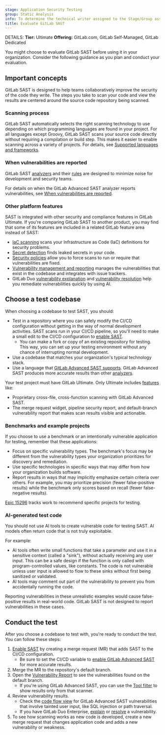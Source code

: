 ```yaml
---
stage: Application Security Testing
group: Static Analysis
info: To determine the technical writer assigned to the Stage/Group associated with this page, see https://handbook.gitlab.com/handbook/product/ux/technical-writing/#assignments
title: Evaluate GitLab SAST
---
```


DETAILS:
**Tier:** Ultimate
**Offering:** GitLab.com, GitLab Self-Managed, GitLab Dedicated

You might choose to evaluate GitLab SAST before using it in your organization.
Consider the following guidance as you plan and conduct your evaluation.

## Important concepts

GitLab SAST is designed to help teams collaboratively improve the security of the code they write.
The steps you take to scan your code and view the results are centered around the source code repository being scanned.

### Scanning process

GitLab SAST automatically selects the right scanning technology to use depending on which programming languages are found in your project.
For all languages except Groovy, GitLab SAST scans your source code directly without requiring a compilation or build step.
This makes it easier to enable scanning across a variety of projects.
For details, see [Supported languages and frameworks](_index.md#supported-languages-and-frameworks).

### When vulnerabilities are reported

GitLab SAST [analyzers](analyzers.md) and their [rules](rules.md) are designed to minimize noise for development and security teams.

For details on when the GitLab Advanced SAST analyzer reports vulnerabilities, see [When vulnerabilities are reported](gitlab_advanced_sast.md#when-vulnerabilities-are-reported).

### Other platform features

SAST is integrated with other security and compliance features in GitLab Ultimate.
If you're comparing GitLab SAST to another product, you may find that some of its features are included in a related GitLab feature area instead of SAST:

- [IaC scanning](../iac_scanning/_index.md) scans your Infrastructure as Code (IaC) definitions for security problems.
- [Secret detection](../secret_detection/_index.md) finds leaked secrets in your code.
- [Security policies](../policies/_index.md) allow you to force scans to run or require that vulnerabilities are fixed.
- [Vulnerability management and reporting](../vulnerability_report/_index.md) manages the vulnerabilities that exist in the codebase and integrates with issue trackers.
- GitLab Duo [vulnerability explanation](../vulnerabilities/_index.md#explaining-a-vulnerability) and [vulnerability resolution](../vulnerabilities/_index.md#resolve-a-vulnerability) help you remediate vulnerabilities quickly by using AI.

## Choose a test codebase

When choosing a codebase to test SAST, you should:

- Test in a repository where you can safely modify the CI/CD configuration without getting in the way of normal development activities.
  SAST scans run in your CI/CD pipeline, so you'll need to make a small edit to the CI/CD configuration to [enable SAST](_index.md#configuration).
  - You can make a fork or copy of an existing repository for testing. This way, you can set up your testing environment without any chance of interrupting normal development.
- Use a codebase that matches your organization's typical technology stack.
- Use a language that [GitLab Advanced SAST supports](gitlab_advanced_sast.md#supported-languages).
  GitLab Advanced SAST produces more accurate results than other [analyzers](analyzers.md).

Your test project must have GitLab Ultimate. Only Ultimate includes [features](_index.md#features) like:

- Proprietary cross-file, cross-function scanning with GitLab Advanced SAST.
- The merge request widget, pipeline security report, and default-branch vulnerability report that makes scan results visible and actionable.

### Benchmarks and example projects

If you choose to use a benchmark or an intentionally vulnerable application for testing, remember that these applications:

- Focus on specific vulnerability types.
  The benchmark's focus may be different from the vulnerability types your organization prioritizes for discovery and remediation.
- Use specific technologies in specific ways that may differ from how your organization builds software.
- Report results in ways that may implicitly emphasize certain criteria over others.
  For example, you may prioritize precision (fewer false-positive results) while the benchmark only scores based on recall (fewer false-negative results).

[Epic 15296](https://gitlab.com/groups/gitlab-org/-/epics/15296) tracks work to recommend specific projects for testing.

### AI-generated test code

You should not use AI tools to create vulnerable code for testing SAST.
AI models often return code that is not truly exploitable.

For example:

- AI tools often write small functions that take a parameter and use it in a sensitive context (called a "sink"), without actually receiving any user input.
  This can be a safe design if the function is only called with program-controlled values, like constants.
  The code is not vulnerable unless user input is allowed to flow to these sinks without first being sanitized or validated.
- AI tools may comment out part of the vulnerability to prevent you from accidentally running the code.

Reporting vulnerabilities in these unrealistic examples would cause false-positive results in real-world code.
GitLab SAST is not designed to report vulnerabilities in these cases.

## Conduct the test

After you choose a codebase to test with, you're ready to conduct the test. You can follow these steps:

1. [Enable SAST](_index.md#configuration) by creating a merge request (MR) that adds SAST to the CI/CD configuration.
   - Be sure to set the CI/CD variable to [enable GitLab Advanced SAST](gitlab_advanced_sast.md#enable-gitlab-advanced-sast-scanning) for more accurate results.
1. Merge the MR to the repository's default branch.
1. Open the [Vulnerability Report](../vulnerability_report/_index.md) to see the vulnerabilities found on the default branch.
   - If you're using GitLab Advanced SAST, you can use the [Tool filter](../vulnerability_report/_index.md#tool-filter) to show results only from that scanner.
1. Review vulnerability results.
   - Check the [code flow view](../vulnerabilities/_index.md#vulnerability-code-flow) for GitLab Advanced SAST vulnerabilities that involve tainted user input, like SQL injection or path traversal.
   - If you have GitLab Duo Enterprise, [explain](../vulnerabilities/_index.md#explaining-a-vulnerability) or [resolve](../vulnerabilities/_index.md#resolve-a-vulnerability) a vulnerability.
1. To see how scanning works as new code is developed, create a new merge request that changes application code and adds a new vulnerability or weakness.

